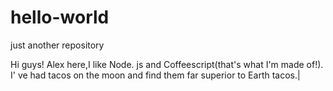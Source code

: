 # hello-world
just another repository


Hi guys!
Alex here,I like Node. js and Coffeescript(that's what I'm made of!).
I' ve had tacos on the moon and find them far superior to Earth tacos.|
